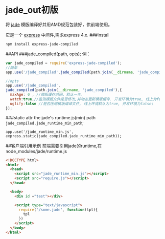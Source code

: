 # jade_out初版
将 [jade](https://github.com/jadejs/jade) 模版编译好并用AMD规范包装好，供前端使用。

它是一个 [express](https://github.com/strongloop/express) 中间件,需求express 4.x.
###install
```
npm install express-jade-compiled
```
##API
###jade_compiled(path, opts);
例：
```js
var jade_compiled = require('express-jade-compiled');
//简单
app.use('/jade_compiled',jade_compiled(path.join(__dirname, 'jade_compiled')));

//opts
app.use('/jade_compiled',
jade_compiled(path.join(__dirname, 'jade_compiled'),{
  maxAge: 0 , //模版缓存时间，默认一年。
  watch:true,//监测模版文件是否修改,并动态更新模版缓存. 开发环境为true, 线上为false;
  uglify:false //是否压缩模版编译文件, 线上环境默认为true, 开发环境为false;
});
```
###static attr
the jade's runtime.js(min) path `jade_compiled.jade_runtime_min_path`;
```
app.use('/jade_runtime_min.js', express.static(jade_compiled.jade_runtime_min_path));
```
##客户端引用示例
前端需要引用jade的runtime,在node_modules/jade/runtime.js
```html
<!DOCTYPE html>
<html>
  <head>
    <script src="jade_runtime_min.js"></script>
    <script src="require.js"></script>
  </head>

  <body>
    <div id ="test"></div>

    <script type="text/javascript">
      require('/some.jade', function(tpl){
        tpl
      })
    </script>
  </body>
</html>
```




